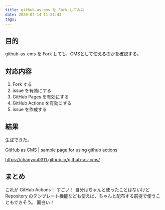 ```yaml
---
title: github-as-cms を Fork してみた
date: 2020-07-14 11:31:43
tags: 
---
```

## 目的

github-as-cms を Fork しても、CMSとして使えるのかを確認する。

## 対応内容

1. Fork する
2. issue を有効にする
3. GitHub Pages を有効にする
4. GitHub Actions を有効にする
5. issue を作成する

## 結果

生成できた。

[GitHub as CMS | sample page for using github actions](https://chanyou0311.github.io/github-as-cms/)

https://chanyou0311.github.io/github-as-cms/

## まとめ

これが GitHub Actions！ すごい！
自分はちゃんと使ったことはないけど Repository のテンプレート機能なども使えば、ちゃんと配布する前提で使うこともできそう。
面白い！
